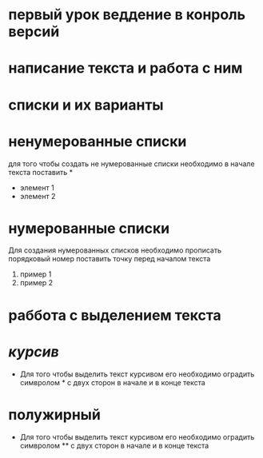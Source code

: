 # первый урок веддение в конроль версий

# написание текста и работа с ним 

# списки и их варианты 

# ненумерованные списки 

для того чтобы создать не нумерованные списки необходимо в начале текста поставить * 
* элемент 1 
* элемент 2
# нумерованные списки 
Для создания нумерованных списков необходимо прописать порядковый номер поставить точку перед началом текста
1. пример 1
2. пример 2
 # раббота с выделением текста 
 # *курсив*
 * Для того чтобы выделить текст курсивом его необходимо оградить симвролом * с двух сторон в начале и в конце текста 
# **полужирный**
* Для того чтобы выделить текст курсивом его необходимо оградить симвролом ** с двух сторон в начале и в конце текста

